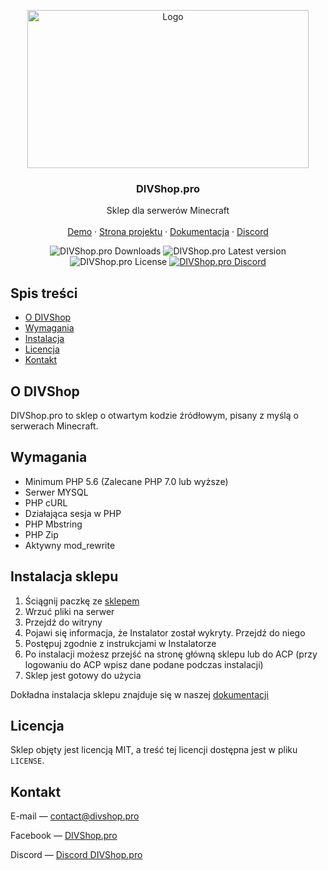 <p align="center">
  <a href="https://divshop.pro">
    <img src="https://cdn-n.divshop.pro/images/divshop-logo.png" alt="Logo" width="450" height="253">
  </a>

  <h3 align="center">DIVShop.pro</h3>

  <p align="center">
    Sklep dla serwerów Minecraft
    <br>
    <br>
    <a href="https://demo.divshop.pro/">Demo</a>
    ·
    <a href="https://divshop.pro/">Strona projektu</a>
    ·
    <a href="https://divshop.pro/docs/">Dokumentacja</a>
    ·
    <a href="https://divshop.pro/discord/">Discord</a>
  </p>
  <p align="center">
    <img src="https://img.shields.io/github/downloads/divshop/divshop/total" alt="DIVShop.pro Downloads">
    <img src="https://img.shields.io/github/v/release/divshop/divshop?include_prereleases&sort=semver" alt="DIVShop.pro Latest version">
    <img src="https://img.shields.io/github/license/divshop/divshop" alt="DIVShop.pro License">
    <a href="https://divshop.pro/discord/">
      <img src="https://img.shields.io/discord/768411593288712194?label=discord" alt="DIVShop.pro Discord">
    </a>
  </p>
</p>



## Spis treści

* [O DIVShop](#o-divshop)
* [Wymagania](#wymagania)
* [Instalacja](#instalacja-sklepu)
* [Licencja](#licencja)
* [Kontakt](#kontakt)




## O DIVShop

DIVShop.pro to sklep o otwartym kodzie źródłowym, pisany z myślą o serwerach Minecraft.



## Wymagania

<ul>
  <li>Minimum PHP 5.6 (Zalecane PHP 7.0 lub wyższe)</li>
  <li>Serwer MYSQL</li>
  <li>PHP cURL</li>
  <li>Działająca sesja w PHP</li>
  <li>PHP Mbstring</li>
  <li>PHP Zip</li>
  <li>Aktywny mod_rewrite</li>
</ul>


## Instalacja sklepu
 
<ol>
  <li>Ściągnij paczkę ze <a href="https://divshop.pro/files/DIVShop-1-0-Stable.zip" target="_blank">sklepem</a></li>
  <li>Wrzuć pliki na serwer</li>
  <li>Przejdź do witryny</li>
  <li>Pojawi się informacja, że Instalator został wykryty. Przejdź do niego</li>
  <li>Postępuj zgodnie z instrukcjami w Instalatorze</li>
  <li>Po instalacji możesz przejść na stronę główną sklepu lub do ACP (przy logowaniu do ACP wpisz dane podane podczas instalacji)</li>
  <li>Sklep jest gotowy do użycia</li>
</ol>
 
Dokładna instalacja sklepu znajduje się w naszej <a href="https://divshop.pro/docs/#instalacja-divshop" target="_blank">dokumentacji</a>




## Licencja

Sklep objęty jest licencją MIT, a treść tej licencji dostępna jest w pliku `LICENSE`.




## Kontakt

E-mail — contact@divshop.pro

Facebook — [DIVShop.pro](https://facebook.com/divshoppro)

Discord — [Discord DIVShop.pro](https://divshop.pro/discord/)
